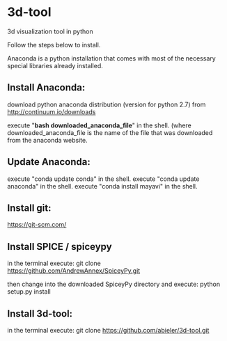 # 3d-tool
3d visualization tool in python

Follow the steps below to install.

Anaconda is a python installation that comes with
most of the necessary special libraries already installed.


Install Anaconda:
-----------------
download python anaconda distribution (version for python 2.7) from 
http://continuum.io/downloads

execute "**bash downloaded_anaconda_file**" in the shell. (where downloaded_anaconda_file is
the name of the file that was downloaded from the anaconda website.


Update Anaconda:
----------------
execute "conda update conda" in the shell.
execute "conda update anaconda" in the shell.
execute "conda install mayavi" in the shell.


Install git:
------------
https://git-scm.com/


Install SPICE / spiceypy 
-------------------------
in the terminal execute:
git clone https://github.com/AndrewAnnex/SpiceyPy.git

then change into the downloaded SpiceyPy directory and execute:
python setup.py install

Install 3d-tool:
---------------

in the terminal execute:
git clone https://github.com/abieler/3d-tool.git
